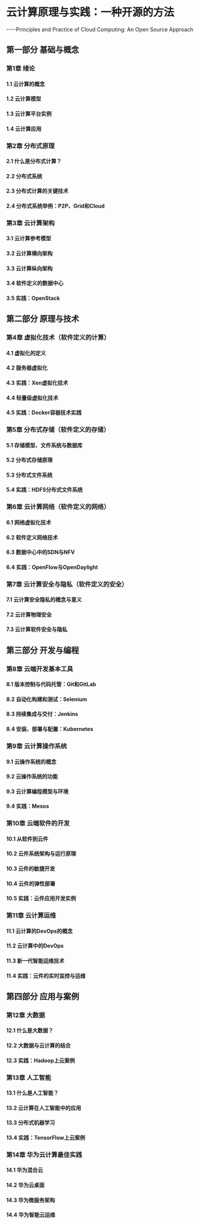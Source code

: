# 云计算原理与实践：一种开源的方法
----Principles and Practice of Cloud Computing: An Open Source Approach

## 第一部分 基础与概念
### 第1章 绪论

#### 1.1 云计算的概念
#### 1.2 云计算模型
#### 1.3 云计算平台实例
#### 1.4 云计算应用

### 第2章 分布式原理
#### 2.1 什么是分布式计算？
#### 2.2 分布式系统
#### 2.3 分布式计算的关键技术
#### 2.4 分布式系统举例：P2P、Grid和Cloud

### 第3章 云计算架构
#### 3.1 云计算参考模型
#### 3.2 云计算横向架构
#### 3.3 云计算纵向架构
#### 3.4 软件定义的数据中心
#### 3.5 实践：OpenStack 

## 第二部分 原理与技术
### 第4章 虚拟化技术（软件定义的计算）
#### 4.1 虚拟化的定义
#### 4.2 服务器虚拟化
#### 4.3 实践：Xen虚拟化技术
#### 4.4 轻量级虚拟化技术
#### 4.5 实践：Docker容器技术实践

### 第5章 分布式存储（软件定义的存储）
#### 5.1 存储模型、文件系统与数据库
#### 5.2 分布式存储原理
#### 5.3 分布式文件系统
#### 5.4 实践：HDFS分布式文件系统

### 第6章 云计算网络（软件定义的网络）
#### 6.1 网络虚拟化技术
#### 6.2 软件定义网络技术
#### 6.3 数据中心中的SDN与NFV
#### 6.4 实践：OpenFlow与OpenDaylight

### 第7章 云计算安全与隐私（软件定义的安全）
#### 7.1 云计算安全隐私的概念与意义
#### 7.2 云计算物理安全
#### 7.3 云计算软件安全与隐私

## 第三部分 开发与编程
### 第8章 云端开发基本工具
#### 8.1 版本控制与代码托管：Git和GitLab
#### 8.2 自动化构建和测试：Selenium
#### 8.3 持续集成与交付：Jenkins
#### 8.4 安装、部署与配置：Kubernetes

### 第9章 云计算操作系统
#### 9.1 云操作系统的概念
#### 9.2 云操作系统的功能
#### 9.3 云计算编程模型与环境
#### 9.4 实践：Mesos

### 第10章 云端软件的开发
#### 10.1 从软件到云件
#### 10.2 云件系统架构与运行原理
#### 10.3 云件的敏捷开发
#### 10.4 云件的弹性部署
#### 10.5 实践：云件应用开发实例

### 第11章 云计算运维
#### 11.1 云计算的DevOps的概念
#### 11.2 云计算中的DevOps
#### 11.3 新一代智能运维技术
#### 11.4 实践：云件的实时监控与运维

## 第四部分 应用与案例
### 第12章 大数据
#### 12.1 什么是大数据？
#### 12.2 大数据与云计算的结合
#### 12.3 实践：Hadoop上云案例

### 第13章 人工智能
#### 13.1 什么是人工智能？
#### 13.2 云计算在人工智能中的应用
#### 13.3 分布式机器学习
#### 13.4 实践：TensorFlow上云案例

### 第14章 华为云计算最佳实践
#### 14.1 华为混合云
#### 14.2 华为云桌面
#### 14.3 华为微服务架构
#### 14.4 华为智能云运维

